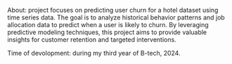 About: project focuses on predicting user churn for a hotel dataset using time series data. The goal is to analyze historical behavior patterns and job allocation data to predict when a user is likely to churn. 
      By leveraging predictive modeling techniques, this project aims to provide valuable insights for customer retention and targeted interventions.

Time of devolopment: during my third year of B-tech, 2024.

